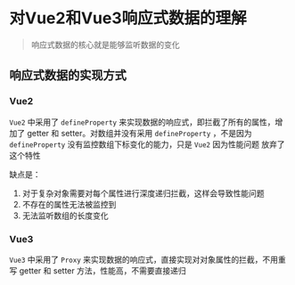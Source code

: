 # 对Vue2和Vue3响应式数据的理解

>  响应式数据的核心就是能够监听数据的变化

## 响应式数据的实现方式
### Vue2
`Vue2` 中采用了 `defineProperty` 来实现数据的响应式，即拦截了所有的属性，增加了 getter 和 setter。对数组并没有采用 `defineProperty` ，不是因为 `defineProperty` 没有监控数组下标变化的能力，只是 `Vue2` 因为性能问题  放弃了这个特性

缺点是：
1. 对于复杂对象需要对每个属性进行深度递归拦截，这样会导致性能问题
2. 不存在的属性无法被监控到
3. 无法监听数组的长度变化

### Vue3
`Vue3` 中采用了 `Proxy` 来实现数据的响应式，直接实现对对象属性的拦截，不用重写 getter 和 setter 方法，性能高，不需要直接递归
